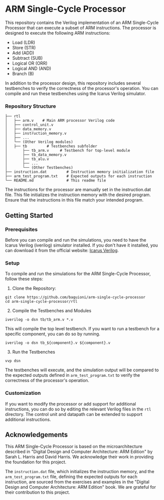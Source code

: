 # ARM Single-Cycle Processor
This repository contains the Verilog implementation of an ARM Single-Cycle Processor that can execute a subset of ARM instructions. The processor is designed to execute the following ARM instructions:

- Load (LDR)
- Store (STR)
- Add (ADD)
- Subtract (SUB)
- Logical OR (ORR)
- Logical AND (AND)
- Branch (B)

In addition to the processor design, this repository includes several testbenches to verify the correctness of the processor's operation. You can compile and run these testbenches using the Icarus Verilog simulator.

### Repository Structure
```
├── rtl
│   ├── arm.v    # Main ARM processor Verilog code
│   ├── control_unit.v  
│   ├── data_memory.v
│   ├── instruction_memory.v 
│   ├── ...
│   └── (Other Verilog modules)
│   ├── tb         # Testbenches subfolder
│       ├── tb_arm.v     # Testbench for top-level module
│       ├── tb_data_memory.v
│       ├── tb_alu.v       
│       ├── ...
│       └── (Other Testbenches)
├── instruction.dat         # Instruction memory initialization file
├── arm_test_program.txt    # Expected outputs for each instruction
└── README.md               # This readme file
```
The instructions for the processor are manually set in the instruction.dat file. This file initializes the instruction memory with the desired program. Ensure that the instructions in this file match your intended program.

## Getting Started
### Prerequisites
Before you can compile and run the simulations, you need to have the Icarus Verilog (iverilog) simulator installed. If you don't have it installed, you can download it from the official website: [Icarus Verilog](https://github.com/steveicarus/iverilog).

### Setup
To compile and run the simulations for the ARM Single-Cycle Processor, follow these steps:
1. Clone the Repository:
```
git clone https://github.com/baguioni/arm-single-cycle-processor
cd arm-single-cycle-processor/rtl
```
2. Compile the Testbenches and Modules
```
iverilog -o dsn tb/tb_arm.v *.v
```
This will compile the top level testbench. If you want to run a testbench for a specific component, you can do so by running.
```
iverilog -o dsn tb_${component}.v ${component}.v
```
3. Run the Testbenches
```
vvp dsn
```
The testbenches will execute, and the simulation output will be compared to the expected outputs defined in `arm_test_program.txt` to verify the correctness of the processor's operation.

### Customization
If you want to modify the processor or add support for additional instructions, you can do so by editing the relevant Verilog files in the `rtl` directory. The control unit and datapath can be extended to support additional instructions.

## Acknowledgements
This ARM Single-Cycle Processor is based on the microarchitecture described in "Digital Design and Computer Architecture: ARM Edition" by Sarah L. Harris and David Harris. We acknowledge their work in providing the foundation for this project.

The `instruction.dat` file, which initializes the instruction memory, and the `arm_test_program.txt` file, defining the expected outputs for each instruction, are sourced from the exercises and examples in the "Digital Design and Computer Architecture: ARM Edition" book. We are grateful for their contribution to this project.
